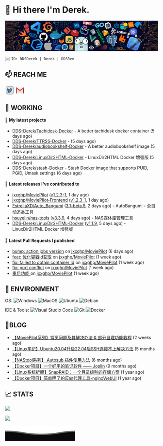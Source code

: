 # 👋 Hi there I'm Derek. 

![](https://raw.githubusercontent.com/DDS-Derek/.github/main/profile/assets/header_.png)

```
🆔 ID: DDSDerek | Derek | DDSRem
```

## 📫 REACH ME
<p align="left">
<a href="https://twitter.com/ddsrem_derek" target="blank"><img align="center" src="https://raw.githubusercontent.com/DDS-Derek/.github/main/profile/assets/twitter.svg" alt="BEPb" height="30" width="30" /></a>
<a href="mailto:ddstomo@gmail.com" target="blank"><img align="center" src="https://raw.githubusercontent.com/DDS-Derek/.github/main/profile/assets/gmail.svg" alt="Gmail" height="30" width="30" /></a>
</p>

## 💼 WORKING

#### 🌱 My latest projects


- [DDS-Derek/Tachidesk-Docker](https://github.com/DDS-Derek/Tachidesk-Docker) - A better tachidesk docker container (5 days ago)
- [DDS-Derek/TTRSS-Docker](https://github.com/DDS-Derek/TTRSS-Docker) -  (5 days ago)
- [DDS-Derek/audiobookshelf-Docker](https://github.com/DDS-Derek/audiobookshelf-Docker) - A better audiobookshelf image (5 days ago)
- [DDS-Derek/LinuxDir2HTML-Docker](https://github.com/DDS-Derek/LinuxDir2HTML-Docker) - LinuxDir2HTML Docker 增强版 (5 days ago)
- [DDS-Derek/stash-Docker](https://github.com/DDS-Derek/stash-Docker) - Stash Docker image that supports PUID, PGID, Umask settings (6 days ago)

#### 🔭 Latest releases I've contributed to

- [jxxghp/MoviePilot](https://github.com/jxxghp/MoviePilot) ([v1.2.3-1](https://github.com/jxxghp/MoviePilot/releases/tag/v1.2.3-1), 1 day ago)
- [jxxghp/MoviePilot-Frontend](https://github.com/jxxghp/MoviePilot-Frontend) ([v1.2.3-1](https://github.com/jxxghp/MoviePilot-Frontend/releases/tag/v1.2.3-1), 1 day ago)
- [EstrellaXD/Auto_Bangumi](https://github.com/EstrellaXD/Auto_Bangumi) ([3.1-beta.5](https://github.com/EstrellaXD/Auto_Bangumi/releases/tag/3.1-beta.5), 2 days ago) - AutoBangumi - 全自动追番工具
- [hsuyelin/nas-tools](https://github.com/hsuyelin/nas-tools) ([v3.3.9](https://github.com/hsuyelin/nas-tools/releases/tag/v3.3.9), 4 days ago) - NAS媒体库管理工具
- [DDS-Derek/LinuxDir2HTML-Docker](https://github.com/DDS-Derek/LinuxDir2HTML-Docker) ([v1.1.9](https://github.com/DDS-Derek/LinuxDir2HTML-Docker/releases/tag/v1.1.9), 5 days ago) - LinuxDir2HTML Docker 增强版

#### 🔨 Latest Pull Requests I published

- [bump: action jobs version](https://github.com/jxxghp/MoviePilot/pull/600) on [jxxghp/MoviePilot](https://github.com/jxxghp/MoviePilot) (6 days ago)
- [feat: 优化容器id获取](https://github.com/jxxghp/MoviePilot/pull/522) on [jxxghp/MoviePilot](https://github.com/jxxghp/MoviePilot) (1 week ago)
- [fix: failed to obtain container id](https://github.com/jxxghp/MoviePilot/pull/520) on [jxxghp/MoviePilot](https://github.com/jxxghp/MoviePilot) (1 week ago)
- [fix: port conflict](https://github.com/jxxghp/MoviePilot/pull/518) on [jxxghp/MoviePilot](https://github.com/jxxghp/MoviePilot) (1 week ago)
- [重启功能 ](https://github.com/jxxghp/MoviePilot/pull/510) on [jxxghp/MoviePilot](https://github.com/jxxghp/MoviePilot) (1 week ago)

## 🔧 ENVIRONMENT
OS:
![Windows](https://img.shields.io/badge/-Windows-0078D6?style=flat-square&logo=windows&logoColor=white)
![MacOS](https://img.shields.io/badge/-Mac_OS-AAA?style=flat-square&logo=macos&logoColor=white)
![Ubuntu](https://img.shields.io/badge/-Ubuntu-DD4814?style=flat-square&logo=ubuntu&logoColor=white)
![Debian](https://img.shields.io/badge/-Debian-73BA25?style=flat-square&logo=debian&logoColor=white)  

IDE & Tools:
![Visual Studio Code](https://img.shields.io/badge/-Visual_Studio_Code-007ACC?style=flat-square&logo=visual-studio-code&logoColor=white)
![Git](https://img.shields.io/badge/-Git-F05032?style=flat-square&logo=git&logoColor=white)
![Docker](https://img.shields.io/badge/-Docker-2496ed?style=flat-square&logo=Docker&logoColor=white)

## 📜BLOG

- [【MoviePilot系列】常见问题及其解决办法 &amp; 部分自建功能教程](https://blog.ddsrem.com/archives/moviepilot-issue-solution-outorial) (2 weeks ago)
- [【Linux笔记】Ubuntu20.04升级22.04后SSH连接不上解决方法](https://blog.ddsrem.com/archives/fix-ubuntu2204-ssh) (5 months ago)
- [【NAStool系列】 Autosub 插件使用方法](https://blog.ddsrem.com/archives/nastool-autosub-use-way) (6 months ago)
- [【Docker项目】一个好用的笔记软件 —— Joplin](https://blog.ddsrem.com/archives/joplin) (9 months ago)
- [【Linux系统折腾】SnapRAID：一个目录级别的存储方案](https://blog.ddsrem.com/archives/snapraid) (1 year ago)
- [【Docker项目】简单明了的反向代理工具-nginxWebUI](https://blog.ddsrem.com/archives/nginxwebui) (1 year ago)

## 📈 STATS

![](https://github-readme-stats.vercel.app/api?username=DDSDerek&show_icons=true&theme=radical)

![](https://github-readme-stats.vercel.app/api?username=DDSRem&show_icons=true&theme=dark)

![](https://raw.githubusercontent.com/DDS-Derek/.github/main/profile/assets/Bottom_down.svg)
